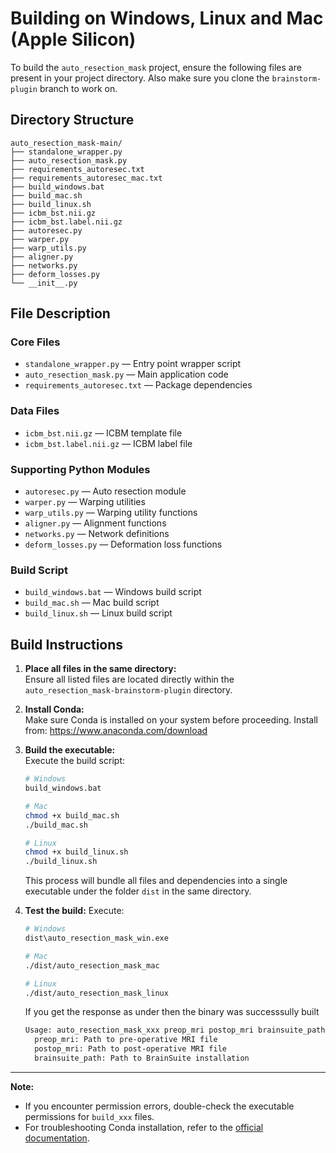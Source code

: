 # Building on Windows, Linux and Mac (Apple Silicon)

To build the `auto_resection_mask` project, ensure the following files are present in your project directory. Also make sure you clone the `brainstorm-plugin` branch to work on.

## Directory Structure

```
auto_resection_mask-main/
├── standalone_wrapper.py
├── auto_resection_mask.py
├── requirements_autoresec.txt
├── requirements_autoresec_mac.txt
├── build_windows.bat
├── build_mac.sh
├── build_linux.sh
├── icbm_bst.nii.gz
├── icbm_bst.label.nii.gz
├── autoresec.py
├── warper.py
├── warp_utils.py
├── aligner.py
├── networks.py
├── deform_losses.py
└── __init__.py
```

## File Description

### Core Files
- `standalone_wrapper.py` — Entry point wrapper script
- `auto_resection_mask.py` — Main application code
- `requirements_autoresec.txt` — Package dependencies

### Data Files
- `icbm_bst.nii.gz` — ICBM template file
- `icbm_bst.label.nii.gz` — ICBM label file

### Supporting Python Modules
- `autoresec.py` — Auto resection module
- `warper.py` — Warping utilities
- `warp_utils.py` — Warping utility functions
- `aligner.py` — Alignment functions
- `networks.py` — Network definitions
- `deform_losses.py` — Deformation loss functions

### Build Script
- `build_windows.bat` — Windows build script
- `build_mac.sh` — Mac build script
- `build_linux.sh` — Linux build script

## Build Instructions

1. **Place all files in the same directory:**  
   Ensure all listed files are located directly within the `auto_resection_mask-brainstorm-plugin` directory.

2. **Install Conda:**  
   Make sure Conda is installed on your system before proceeding. Install from: https://www.anaconda.com/download

3. **Build the executable:**  
   Execute the build script:
   ```bash
   # Windows
   build_windows.bat

   # Mac
   chmod +x build_mac.sh
   ./build_mac.sh
   
   # Linux
   chmod +x build_linux.sh
   ./build_linux.sh
   ```
   This process will bundle all files and dependencies into a single executable under the folder ```dist``` in the same directory.

4. **Test the build:**
   Execute:
   ```bash
   # Windows
   dist\auto_resection_mask_win.exe

   # Mac
   ./dist/auto_resection_mask_mac

   # Linux
   ./dist/auto_resection_mask_linux
   ```
   If you get the response as under then the binary was successsully built
   ```bash
   Usage: auto_resection_mask_xxx preop_mri postop_mri brainsuite_path
     preop_mri: Path to pre-operative MRI file
     postop_mri: Path to post-operative MRI file
     brainsuite_path: Path to BrainSuite installation
   ```
---
**Note:**  
- If you encounter permission errors, double-check the executable permissions for `build_xxx` files.
- For troubleshooting Conda installation, refer to the [official documentation](https://docs.conda.io/projects/conda/en/latest/user-guide/install/index.html).
